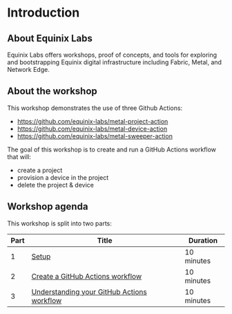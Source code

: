 # Introduction

## About Equinix Labs

Equinix Labs offers workshops, proof of concepts, and tools for exploring and bootstrapping Equinix digital infrastructure including Fabric, Metal, and Network Edge.

## About the workshop

This workshop demonstrates the use of three Github Actions:

* <https://github.com/equinix-labs/metal-project-action>
* <https://github.com/equinix-labs/metal-device-action>
* <https://github.com/equinix-labs/metal-sweeper-action>

The goal of this workshop is to create and run a GitHub Actions workflow that will:

* create a project
* provision a device in the project
* delete the project & device

## Workshop agenda

This workshop is split into two parts:

| Part | Title | Duration |
| - | - | - |
| 1 | [Setup](./parts/part1.md) | 10 minutes |
| 2 | [Create a GitHub Actions workflow](./parts/part2.md) | 10 minutes |
| 3 | [Understanding your GitHub Actions workflow](./parts/part3.md) | 10 minutes |
